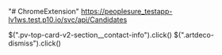 "# ChromeExtension"
https://peoplesure_testapp-lv1ws.test.p10.io/svc/api/Candidates

$(".pv-top-card-v2-section\_\_contact-info").click()
$(".artdeco-dismiss").click()
